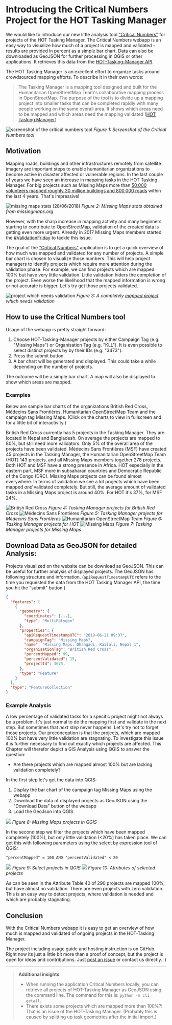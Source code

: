 # Introducing the Critical Numbers Project for the HOT Tasking Manager 

We would like to introduce our new little analysis tool ["Critical Numbers"](https://disastertools.heigit.org/critical_numbers/) for projects of the HOT Tasking Manager. The Critical Numbers webapp is an easy way to visualize how much of a project is mapped and validated - results are provided in percent as a simple bar chart. Data can also be downloaded as GeoJSON for further processing in QGIS or other applications. It retrieves this data from the [HOT-Tasking-Manager API](https://tasks.hotosm.org/api-docs).

The HOT Tasking Manager is an excellent effort to organize tasks around crowdsourced mapping efforts.
To describe it in their own words:

> The Tasking Manager is a mapping tool designed and built for the Humanitarian OpenStreetMap Team's collaborative mapping process in OpenStreetMap. The purpose of the tool is to divide up a mapping project into smaller tasks that can be completed rapidly with many people working on the same overall area. It shows which areas need to be mapped and which areas need the mapping validated ([HOT Tasking Manager](https://tasks.hotosm.org/about))

![screenshot of the critical numbers tool](images/critical_numbers_screenshot.PNG)
*Figure 1: Screenshot of the Critical Numbers tool*

## Motivation

Mapping roads, buildings and other infrastructures remotely from satellite imagery are important steps to enable humanitarian organizations to become active in disaster affected or vulnerable regions. In the last couple of years we have seen an increase in mapping tasks in the HOT Tasking Manager. For big projects such as Missing Maps more than [50,000 volunteers mapped roughly 30 million buildings and 800,000 roads](http://www.missingmaps.org/leaderboards/#/missingmaps) within the last 4 years. That's impressive!

![missing maps stats (28/06/2018)](images/mm_stats_28_06_2018.PNG)
*Figure 2: Missing Maps stats obtained from missingmaps.org*

However, with the sharp increase in mapping activity and many beginners starting to contribute to OpenStreetMap, validation of the created data is getting even more urgent. Already in 2017 Missing Maps members started the [#ValidationFriday](https://twitter.com/hashtag/ValidationFriday?src=hash&lang=de) to tackle this issue. 

The goal of the ["Critical Numbers"](https://disastertools.heigit.org/critical_numbers/) application is to get a quick overview of how much was mapped and validated for any number of projects. A simple bar chart is chosen to visualize those numbers. This will help project managers to identify projects which require more attention during the validation phase. For example, we can find projects which are mapped 100% but have very little validation. Little validation hiders the completion of the project. Even worse the likelihood that the mapped information is wrong or not accurate is bigger. Let's try get those projects validated.

![project which needs validation](images/example_project_needs_validation.PNG)
*Figure 3: A completely [mapped project](https://tasks.hotosm.org/project/4007) which needs validation*

## How to use the Critical Numbers tool

Usage of the webapp is pretty straight forward:

1. Choose HOT-Tasking-Manager projects by either Campaign Tag (e.g. "Missing Maps") or Organisation Tag (e.g. "KLL"). It is even possible to select distinct projects by by their IDs (e.g. "3473").
2. Press the submit button.
3. A bar chart will be generated and displayed. This could take a while depending on the number of projects.

The outcome will be a simple bar chart. A map will also be displayed to show which areas are mapped.

### Examples

Below are sample bar charts of the organizations British Red Cross, Médecins Sans Frontières, Humanitarian OpenStreetMap Team and the campaign tag Missing Maps. (Click on the charts to view in fullscreen and for a little bit of interactivity.)

British Red Cross currently has 5 projects in the Tasking Manager. They are located in Nepal and Bangladesh. On average the projects are mapped to 80%, but still need more validators. Only 5% of the overall area of the projects have been validated. Médecins Sans Frontières (MSF) have created 45 projects in the Tasking Manager, the Humanitarian OpenStreetMap Team (HOT) 143 projects, and all Missing Maps members together 278 projects. Both HOT and MSF have a strong presence in Africa. HOT especially in the eastern part, MSF more in subsaharan countries and Democratic Republic of the Congo (DRC). Missing Maps projects can be found almost everywhere. In terms of validation we see a lot projects which have been mapped *and* validated completely. But still, the average amount of validated tasks in a Missing Maps project is around 40%. For HOT it's 37%, for MSF 24%.

![British Red Cross](images/brc.svg)
*Figure 4: Tasking Manager projects for British Red Cross*
![Médecins Sans Frontières](images/msf.svg)
*Figure 5: Tasking Manager projects for Médecins Sans Frontières*
![Humanitarian OpenStreetMap Team](images/hot.svg)
*Figure 6: Tasking Manager projects for HOT*
![Missing Maps](images/mm.svg)
*Figure 7: Tasking Manager projects for Missing Maps*


## Download Data as GeoJSON for detailed Analysis: 

Projects visualized on the website can be download as GeoJSON. This can be useful for further analysis of displayed projects. The GeoJSON has following structure and information. (`apiRequestTimestampUTC` refers to the time you requested the data from the HOT Tasking Manager API, the time you hit the "submit" button.)

```json
{
  "features": [
    {
      "geometry": {
        "coordinates": [...], 
        "type": "MultiPolygon"
      }, 
      "properties": {
        "apiRequestTimestampUTC": "2018-06-21 09:37", 
        "campaignTag": "Missing Maps", 
        "name": "Missing Maps: Dhangadi, Kailali, Nepal 1", 
        "organisationTag": "British Red Cross", 
        "percentMapped": 99, 
        "percentValidated": 15, 
        "projectId": 3675, 
      }, 
      "type": "Feature"
    }
  ], 
  "type": "FeatureCollection"
}
```

### Example Analysis

A low percentage of validated tasks for a specific project might not always be a problem. It's just normal to do the mapping first and validate in the next step. But sometimes that *next step* never happens. Let's try not to forget those projects. Our preconception is that the projects, which are mapped 100% but have very little validation are stagnating. To investigate this issue it is further necessary to find out exactly which projects are affected. This Chapter will therefor depict a GIS Analysis using QGIS to answer the question:

- Are there projects which are mapped almost 100% but are lacking validation completely?

In the first step let's get the data into QGIS:
1. Display the bar chart of the campaign tag Missing Maps using the webapp
2. Download the data of displayed projects as GeoJSON using the "Download Data" button of the webapp
3. Load the GeoJson into QGIS

![](images/qgis1.png)
*Figure 8: Missing Maps projects in QGIS*

In the second step we filter the projects which have been mapped completely (100%), but only little validation (<20%) has taken place. We can get this with following parameters using the select by expression tool of QGIS:

```"percentMapped" = 100 AND "percentValidated" < 20```

![](images/qgis2-selection.png)
*Figure 9: Select projects in QGIS*
![](images/qgis3-attributes.png)
*Figure 10: Attributes of selected projects*

As can be seen in the Attribute Table 40 of 290 projects are mapped 100%, but have almost no validation. There are even projects with zero validation. This is an easy way to detect projects, where validation is needed and which are probably stagnating.


## Conclusion

With the Critical Numbers webapp it is easy to get an overview of how much is mapped and validated of ongoing projects in the HOT-Tasking Manager.

The project including usage guide and hosting instruction is on GitHub. Right now its just a little bit more than a proof of concept, but the project is open for ideas and contributions. Just [post an issue](https://github.com/GIScience/hot-tm-critical-numbers/issues) or contact us directly. :)

---

> **Additional insights**
> - When running the application Critical Numbers locally, you can retrieve all projects of HOT-Tasking Manager as GeoJSON using the command line. The command for this is: `python -m cli getall`.
> - There exists some projects which are mapped more than 100%?! That is an issue of the HOT-Tasking Manager. (Probably this is caused by splitting up task geometries after the initial import.)

